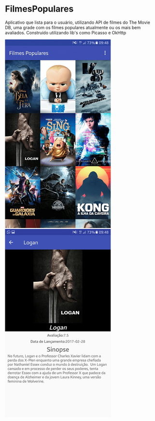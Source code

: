 # FilmesPopulares
Aplicativo que lista para o usuário, utilizando API de filmes do The Movie DB, uma grade com os filmes populares atualmente ou os mais bem avaliados.
Construído utilizando lib's como Picasso e OkHttp

![](https://github.com/Tgo1014/FilmesPopulares/blob/develop/imagens/tela_inicial.png?raw=true)
![](https://github.com/Tgo1014/FilmesPopulares/blob/develop/imagens/tela_detalhes.png?raw=true)
